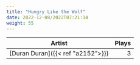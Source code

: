 ```yaml
---
title: "Hungry Like the Wolf"
date: 2022-12-08/2022T07:21:14
weight: 55
---
```




 Artist | Plays 
----- | -----:
[Duran Duran]({{< ref "a2152">}}) | 3
